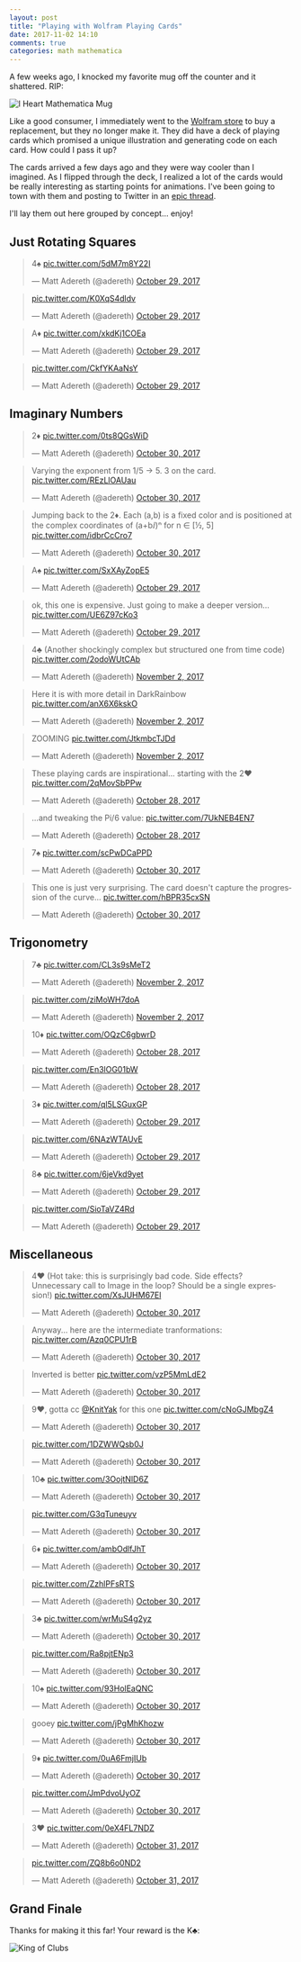 ```yaml
---
layout: post
title: "Playing with Wolfram Playing Cards"
date: 2017-11-02 14:10
comments: true
categories: math mathematica
---
```

A few weeks ago, I knocked my favorite mug off the counter and it shattered.  RIP:

![I Heart Mathematica Mug](/images/mug.jpg)

Like a good consumer, I immediately went to the [Wolfram store](https://store.wolfram.com/view/misc/) to buy a replacement, but they no longer make it.  They did have a deck of playing cards which promised a unique illustration and generating code on each card.  How could I pass it up?

The cards arrived a few days ago and they were way cooler than I imagined.  As I flipped through the deck, I realized a lot of the cards would be really interesting as starting points for animations.  I've been going to town with them and posting to Twitter in an [epic thread](https://twitter.com/adereth/status/924409121033428992).

I'll lay them out here grouped by concept... enjoy!

## Just Rotating Squares

<blockquote class="twitter-tweet" data-conversation="none" data-lang="en"><p lang="und" dir="ltr">4♠️ <a href="https://t.co/5dM7m8Y22I">pic.twitter.com/5dM7m8Y22I</a></p>&mdash; Matt Adereth (@adereth) <a href="https://twitter.com/adereth/status/924436924592304128?ref_src=twsrc%5Etfw">October 29, 2017</a></blockquote>
<script async src="https://platform.twitter.com/widgets.js" charset="utf-8"></script>
<blockquote class="twitter-tweet" data-conversation="none" data-lang="en"><p lang="und" dir="ltr"><a href="https://t.co/K0XqS4dldv">pic.twitter.com/K0XqS4dldv</a></p>&mdash; Matt Adereth (@adereth) <a href="https://twitter.com/adereth/status/924437154054381568?ref_src=twsrc%5Etfw">October 29, 2017</a></blockquote>
<script async src="https://platform.twitter.com/widgets.js" charset="utf-8"></script>

<blockquote class="twitter-tweet" data-conversation="none" data-lang="en"><p lang="und" dir="ltr">A♦️ <a href="https://t.co/xkdKj1COEa">pic.twitter.com/xkdKj1COEa</a></p>&mdash; Matt Adereth (@adereth) <a href="https://twitter.com/adereth/status/924773153921843200?ref_src=twsrc%5Etfw">October 29, 2017</a></blockquote>
<script async src="https://platform.twitter.com/widgets.js" charset="utf-8"></script>
<blockquote class="twitter-tweet" data-conversation="none" data-lang="en"><p lang="und" dir="ltr"><a href="https://t.co/CkfYKAaNsY">pic.twitter.com/CkfYKAaNsY</a></p>&mdash; Matt Adereth (@adereth) <a href="https://twitter.com/adereth/status/924773351377137664?ref_src=twsrc%5Etfw">October 29, 2017</a></blockquote>
<script async src="https://platform.twitter.com/widgets.js" charset="utf-8"></script>


## Imaginary Numbers

<blockquote class="twitter-tweet" data-conversation="none" data-lang="en"><p lang="und" dir="ltr">2♦️ <a href="https://t.co/0ts8QGsWiD">pic.twitter.com/0ts8QGsWiD</a></p>&mdash; Matt Adereth (@adereth) <a href="https://twitter.com/adereth/status/924828198369505280?ref_src=twsrc%5Etfw">October 30, 2017</a></blockquote>
<script async src="https://platform.twitter.com/widgets.js" charset="utf-8"></script>
<blockquote class="twitter-tweet" data-conversation="none" data-lang="en"><p lang="en" dir="ltr">Varying the exponent from 1/5 -&gt; 5. 3 on the card. <a href="https://t.co/REzLlOAUau">pic.twitter.com/REzLlOAUau</a></p>&mdash; Matt Adereth (@adereth) <a href="https://twitter.com/adereth/status/924828552704401408?ref_src=twsrc%5Etfw">October 30, 2017</a></blockquote>
<script async src="https://platform.twitter.com/widgets.js" charset="utf-8"></script>
<blockquote class="twitter-tweet" data-conversation="none" data-lang="en"><p lang="en" dir="ltr">Jumping back to the 2♦️. Each (a,b) is a fixed color and is positioned at the complex coordinates of (a+bⅈ)ⁿ for n ∈ [½, 5] <a href="https://t.co/idbrCcCro7">pic.twitter.com/idbrCcCro7</a></p>&mdash; Matt Adereth (@adereth) <a href="https://twitter.com/adereth/status/924842259744407552?ref_src=twsrc%5Etfw">October 30, 2017</a></blockquote>
<script async src="https://platform.twitter.com/widgets.js" charset="utf-8"></script>


<blockquote class="twitter-tweet" data-conversation="none" data-lang="en"><p lang="und" dir="ltr">A♠️ <a href="https://t.co/SxXAyZopE5">pic.twitter.com/SxXAyZopE5</a></p>&mdash; Matt Adereth (@adereth) <a href="https://twitter.com/adereth/status/924440913044049922?ref_src=twsrc%5Etfw">October 29, 2017</a></blockquote>
<script async src="https://platform.twitter.com/widgets.js" charset="utf-8"></script>
<blockquote class="twitter-tweet" data-conversation="none" data-lang="en"><p lang="en" dir="ltr">ok, this one is expensive.  Just going to make a deeper version... <a href="https://t.co/UE6Z97cKo3">pic.twitter.com/UE6Z97cKo3</a></p>&mdash; Matt Adereth (@adereth) <a href="https://twitter.com/adereth/status/924441133949665280?ref_src=twsrc%5Etfw">October 29, 2017</a></blockquote>
<script async src="https://platform.twitter.com/widgets.js" charset="utf-8"></script>


<blockquote class="twitter-tweet" data-conversation="none" data-lang="en"><p lang="en" dir="ltr">4♣️ (Another shockingly complex but structured one from time code) <a href="https://t.co/2odoWUtCAb">pic.twitter.com/2odoWUtCAb</a></p>&mdash; Matt Adereth (@adereth) <a href="https://twitter.com/adereth/status/926103944832598016?ref_src=twsrc%5Etfw">November 2, 2017</a></blockquote>
<script async src="https://platform.twitter.com/widgets.js" charset="utf-8"></script>
<blockquote class="twitter-tweet" data-conversation="none" data-lang="en"><p lang="en" dir="ltr">Here it is with more detail in DarkRainbow <a href="https://t.co/anX6X6kskO">pic.twitter.com/anX6X6kskO</a></p>&mdash; Matt Adereth (@adereth) <a href="https://twitter.com/adereth/status/926104171736055814?ref_src=twsrc%5Etfw">November 2, 2017</a></blockquote>
<script async src="https://platform.twitter.com/widgets.js" charset="utf-8"></script>
<blockquote class="twitter-tweet" data-conversation="none" data-lang="en"><p lang="en" dir="ltr">ZOOMING <a href="https://t.co/JtkmbcTJDd">pic.twitter.com/JtkmbcTJDd</a></p>&mdash; Matt Adereth (@adereth) <a href="https://twitter.com/adereth/status/926104884801298432?ref_src=twsrc%5Etfw">November 2, 2017</a></blockquote>
<script async src="https://platform.twitter.com/widgets.js" charset="utf-8"></script>

<blockquote class="twitter-tweet" data-lang="en"><p lang="en" dir="ltr">These playing cards are inspirational... starting with the 2♥️ <a href="https://t.co/2qMovSbPPw">pic.twitter.com/2qMovSbPPw</a></p>&mdash; Matt Adereth (@adereth) <a href="https://twitter.com/adereth/status/924409121033428992?ref_src=twsrc%5Etfw">October 28, 2017</a></blockquote>
<script async src="https://platform.twitter.com/widgets.js" charset="utf-8"></script>
<blockquote class="twitter-tweet" data-conversation="none" data-lang="en"><p lang="en" dir="ltr">...and tweaking the Pi/6 value: <a href="https://t.co/7UkNEB4EN7">pic.twitter.com/7UkNEB4EN7</a></p>&mdash; Matt Adereth (@adereth) <a href="https://twitter.com/adereth/status/924409333269409797?ref_src=twsrc%5Etfw">October 28, 2017</a></blockquote>
<script async src="https://platform.twitter.com/widgets.js" charset="utf-8"></script>

<blockquote class="twitter-tweet" data-conversation="none" data-lang="en"><p lang="und" dir="ltr">7♠️ <a href="https://t.co/scPwDCaPPD">pic.twitter.com/scPwDCaPPD</a></p>&mdash; Matt Adereth (@adereth) <a href="https://twitter.com/adereth/status/924831970646835200?ref_src=twsrc%5Etfw">October 30, 2017</a></blockquote>
<script async src="https://platform.twitter.com/widgets.js" charset="utf-8"></script>
<blockquote class="twitter-tweet" data-conversation="none" data-lang="en"><p lang="en" dir="ltr">This one is just very surprising. The card doesn&#39;t capture the progression of the curve... <a href="https://t.co/hBPR35cxSN">pic.twitter.com/hBPR35cxSN</a></p>&mdash; Matt Adereth (@adereth) <a href="https://twitter.com/adereth/status/924833015699615744?ref_src=twsrc%5Etfw">October 30, 2017</a></blockquote>
<script async src="https://platform.twitter.com/widgets.js" charset="utf-8"></script>

## Trigonometry

<blockquote class="twitter-tweet" data-conversation="none" data-lang="en"><p lang="und" dir="ltr">7♣️ <a href="https://t.co/CL3s9sMeT2">pic.twitter.com/CL3s9sMeT2</a></p>&mdash; Matt Adereth (@adereth) <a href="https://twitter.com/adereth/status/925930489977847808?ref_src=twsrc%5Etfw">November 2, 2017</a></blockquote>
<script async src="https://platform.twitter.com/widgets.js" charset="utf-8"></script>
<blockquote class="twitter-tweet" data-conversation="none" data-lang="en"><p lang="und" dir="ltr"><a href="https://t.co/ziMoWH7doA">pic.twitter.com/ziMoWH7doA</a></p>&mdash; Matt Adereth (@adereth) <a href="https://twitter.com/adereth/status/925930734036041728?ref_src=twsrc%5Etfw">November 2, 2017</a></blockquote>
<script async src="https://platform.twitter.com/widgets.js" charset="utf-8"></script>


<blockquote class="twitter-tweet" data-conversation="none" data-lang="en"><p lang="und" dir="ltr">10♦️ <a href="https://t.co/OQzC6gbwrD">pic.twitter.com/OQzC6gbwrD</a></p>&mdash; Matt Adereth (@adereth) <a href="https://twitter.com/adereth/status/924412632706162688?ref_src=twsrc%5Etfw">October 28, 2017</a></blockquote>
<script async src="https://platform.twitter.com/widgets.js" charset="utf-8"></script>
<blockquote class="twitter-tweet" data-conversation="none" data-lang="en"><p lang="und" dir="ltr"><a href="https://t.co/En3lOG01bW">pic.twitter.com/En3lOG01bW</a></p>&mdash; Matt Adereth (@adereth) <a href="https://twitter.com/adereth/status/924412789497643009?ref_src=twsrc%5Etfw">October 28, 2017</a></blockquote>
<script async src="https://platform.twitter.com/widgets.js" charset="utf-8"></script>

<blockquote class="twitter-tweet" data-conversation="none" data-lang="en"><p lang="und" dir="ltr">3♦️ <a href="https://t.co/ql5LSGuxGP">pic.twitter.com/ql5LSGuxGP</a></p>&mdash; Matt Adereth (@adereth) <a href="https://twitter.com/adereth/status/924426032244965377?ref_src=twsrc%5Etfw">October 29, 2017</a></blockquote>
<script async src="https://platform.twitter.com/widgets.js" charset="utf-8"></script>
<blockquote class="twitter-tweet" data-conversation="none" data-lang="en"><p lang="und" dir="ltr"><a href="https://t.co/6NAzWTAUvE">pic.twitter.com/6NAzWTAUvE</a></p>&mdash; Matt Adereth (@adereth) <a href="https://twitter.com/adereth/status/924426193369120769?ref_src=twsrc%5Etfw">October 29, 2017</a></blockquote>
<script async src="https://platform.twitter.com/widgets.js" charset="utf-8"></script>

<blockquote class="twitter-tweet" data-conversation="none" data-lang="en"><p lang="und" dir="ltr">8♣️ <a href="https://t.co/6jeVkd9yet">pic.twitter.com/6jeVkd9yet</a></p>&mdash; Matt Adereth (@adereth) <a href="https://twitter.com/adereth/status/924692880114909184?ref_src=twsrc%5Etfw">October 29, 2017</a></blockquote>
<script async src="https://platform.twitter.com/widgets.js" charset="utf-8"></script>
<blockquote class="twitter-tweet" data-conversation="none" data-lang="en"><p lang="und" dir="ltr"><a href="https://t.co/SioTaVZ4Rd">pic.twitter.com/SioTaVZ4Rd</a></p>&mdash; Matt Adereth (@adereth) <a href="https://twitter.com/adereth/status/924692980526546944?ref_src=twsrc%5Etfw">October 29, 2017</a></blockquote>
<script async src="https://platform.twitter.com/widgets.js" charset="utf-8"></script>


## Miscellaneous

<blockquote class="twitter-tweet" data-conversation="none" data-lang="en"><p lang="en" dir="ltr">4♥️ (Hot take: this is surprisingly bad code. Side effects? Unnecessary call to Image in the loop? Should be a single expression!) <a href="https://t.co/XsJUHM67El">pic.twitter.com/XsJUHM67El</a></p>&mdash; Matt Adereth (@adereth) <a href="https://twitter.com/adereth/status/925030749857652736?ref_src=twsrc%5Etfw">October 30, 2017</a></blockquote>
<script async src="https://platform.twitter.com/widgets.js" charset="utf-8"></script>
<blockquote class="twitter-tweet" data-conversation="none" data-lang="en"><p lang="en" dir="ltr">Anyway... here are the intermediate tranformations: <a href="https://t.co/Azq0CPU1rB">pic.twitter.com/Azq0CPU1rB</a></p>&mdash; Matt Adereth (@adereth) <a href="https://twitter.com/adereth/status/925031090250584064?ref_src=twsrc%5Etfw">October 30, 2017</a></blockquote>
<script async src="https://platform.twitter.com/widgets.js" charset="utf-8"></script>
<blockquote class="twitter-tweet" data-conversation="none" data-lang="en"><p lang="en" dir="ltr">Inverted is better <a href="https://t.co/vzP5MmLdE2">pic.twitter.com/vzP5MmLdE2</a></p>&mdash; Matt Adereth (@adereth) <a href="https://twitter.com/adereth/status/925032658941308928?ref_src=twsrc%5Etfw">October 30, 2017</a></blockquote>
<script async src="https://platform.twitter.com/widgets.js" charset="utf-8"></script>


<blockquote class="twitter-tweet" data-conversation="none" data-lang="en"><p lang="en" dir="ltr">9❤️, gotta cc <a href="https://twitter.com/KnitYak?ref_src=twsrc%5Etfw">@KnitYak</a> for this one <a href="https://t.co/cNoGJMbgZ4">pic.twitter.com/cNoGJMbgZ4</a></p>&mdash; Matt Adereth (@adereth) <a href="https://twitter.com/adereth/status/924854571670761472?ref_src=twsrc%5Etfw">October 30, 2017</a></blockquote>
<script async src="https://platform.twitter.com/widgets.js" charset="utf-8"></script>
<blockquote class="twitter-tweet" data-conversation="none" data-lang="en"><p lang="und" dir="ltr"><a href="https://t.co/1DZWWQsb0J">pic.twitter.com/1DZWWQsb0J</a></p>&mdash; Matt Adereth (@adereth) <a href="https://twitter.com/adereth/status/924854816722976768?ref_src=twsrc%5Etfw">October 30, 2017</a></blockquote>
<script async src="https://platform.twitter.com/widgets.js" charset="utf-8"></script>








<blockquote class="twitter-tweet" data-conversation="none" data-lang="en"><p lang="und" dir="ltr">10♣️ <a href="https://t.co/3OojtNlD6Z">pic.twitter.com/3OojtNlD6Z</a></p>&mdash; Matt Adereth (@adereth) <a href="https://twitter.com/adereth/status/924827151362174976?ref_src=twsrc%5Etfw">October 30, 2017</a></blockquote>
<script async src="https://platform.twitter.com/widgets.js" charset="utf-8"></script>
<blockquote class="twitter-tweet" data-lang="en"><p lang="und" dir="ltr"><a href="https://t.co/G3qTuneuyv">pic.twitter.com/G3qTuneuyv</a></p>&mdash; Matt Adereth (@adereth) <a href="https://twitter.com/adereth/status/924827305343516672?ref_src=twsrc%5Etfw">October 30, 2017</a></blockquote>
<script async src="https://platform.twitter.com/widgets.js" charset="utf-8"></script>






<blockquote class="twitter-tweet" data-conversation="none" data-lang="en"><p lang="und" dir="ltr">6♦️ <a href="https://t.co/ambOdlfJhT">pic.twitter.com/ambOdlfJhT</a></p>&mdash; Matt Adereth (@adereth) <a href="https://twitter.com/adereth/status/924846505684475904?ref_src=twsrc%5Etfw">October 30, 2017</a></blockquote>
<script async src="https://platform.twitter.com/widgets.js" charset="utf-8"></script>
<blockquote class="twitter-tweet" data-conversation="none" data-lang="en"><p lang="und" dir="ltr"><a href="https://t.co/ZzhlPFsRTS">pic.twitter.com/ZzhlPFsRTS</a></p>&mdash; Matt Adereth (@adereth) <a href="https://twitter.com/adereth/status/924846654410301441?ref_src=twsrc%5Etfw">October 30, 2017</a></blockquote>
<script async src="https://platform.twitter.com/widgets.js" charset="utf-8"></script>


<blockquote class="twitter-tweet" data-conversation="none" data-lang="en"><p lang="und" dir="ltr">3♣️ <a href="https://t.co/wrMuS4g2yz">pic.twitter.com/wrMuS4g2yz</a></p>&mdash; Matt Adereth (@adereth) <a href="https://twitter.com/adereth/status/924851247475187713?ref_src=twsrc%5Etfw">October 30, 2017</a></blockquote>
<script async src="https://platform.twitter.com/widgets.js" charset="utf-8"></script>
<blockquote class="twitter-tweet" data-conversation="none" data-lang="en"><p lang="und" dir="ltr"><a href="https://t.co/Ra8pjtENp3">pic.twitter.com/Ra8pjtENp3</a></p>&mdash; Matt Adereth (@adereth) <a href="https://twitter.com/adereth/status/924851443332399105?ref_src=twsrc%5Etfw">October 30, 2017</a></blockquote>
<script async src="https://platform.twitter.com/widgets.js" charset="utf-8"></script>




<blockquote class="twitter-tweet" data-conversation="none" data-lang="en"><p lang="und" dir="ltr">10♠️ <a href="https://t.co/93HolEaQNC">pic.twitter.com/93HolEaQNC</a></p>&mdash; Matt Adereth (@adereth) <a href="https://twitter.com/adereth/status/924856311736442880?ref_src=twsrc%5Etfw">October 30, 2017</a></blockquote>
<script async src="https://platform.twitter.com/widgets.js" charset="utf-8"></script>
<blockquote class="twitter-tweet" data-conversation="none" data-lang="en"><p lang="en" dir="ltr">gooey <a href="https://t.co/jPgMhKhozw">pic.twitter.com/jPgMhKhozw</a></p>&mdash; Matt Adereth (@adereth) <a href="https://twitter.com/adereth/status/924857405619429376?ref_src=twsrc%5Etfw">October 30, 2017</a></blockquote>
<script async src="https://platform.twitter.com/widgets.js" charset="utf-8"></script>


<blockquote class="twitter-tweet" data-conversation="none" data-lang="en"><p lang="und" dir="ltr">9♦️ <a href="https://t.co/0uA6FmjIUb">pic.twitter.com/0uA6FmjIUb</a></p>&mdash; Matt Adereth (@adereth) <a href="https://twitter.com/adereth/status/924864434077515778?ref_src=twsrc%5Etfw">October 30, 2017</a></blockquote>
<script async src="https://platform.twitter.com/widgets.js" charset="utf-8"></script>
<blockquote class="twitter-tweet" data-conversation="none" data-lang="en"><p lang="und" dir="ltr"><a href="https://t.co/JmPdvoUyOZ">pic.twitter.com/JmPdvoUyOZ</a></p>&mdash; Matt Adereth (@adereth) <a href="https://twitter.com/adereth/status/924864537911738368?ref_src=twsrc%5Etfw">October 30, 2017</a></blockquote>
<script async src="https://platform.twitter.com/widgets.js" charset="utf-8"></script>



<blockquote class="twitter-tweet" data-conversation="none" data-lang="en"><p lang="und" dir="ltr">3♥️ <a href="https://t.co/0eX4FL7NDZ">pic.twitter.com/0eX4FL7NDZ</a></p>&mdash; Matt Adereth (@adereth) <a href="https://twitter.com/adereth/status/925174812997070848?ref_src=twsrc%5Etfw">October 31, 2017</a></blockquote>
<script async src="https://platform.twitter.com/widgets.js" charset="utf-8"></script>
<blockquote class="twitter-tweet" data-conversation="none" data-lang="en"><p lang="und" dir="ltr"><a href="https://t.co/ZQ8b6o0ND2">pic.twitter.com/ZQ8b6o0ND2</a></p>&mdash; Matt Adereth (@adereth) <a href="https://twitter.com/adereth/status/925174978344976384?ref_src=twsrc%5Etfw">October 31, 2017</a></blockquote>
<script async src="https://platform.twitter.com/widgets.js" charset="utf-8"></script>

## Grand Finale

Thanks for making it this far!  Your reward is the K♣:

![King of Clubs](/images/wolfram.jpg)

